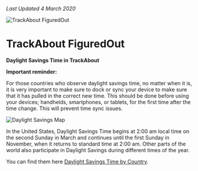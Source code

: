 *Last Updated 4 March 2020*


![TrackAbout FiguredOut](https://corp.trackabout.com/hs-fs/hubfs/TrackAbout%20Figured%20Out%20-%20Personal%20Settings%20111119.png?width=170&name=TrackAbout%20Figured%20Out%20-%20Personal%20Settings%20111119.png)

TrackAbout FiguredOut
===
**Daylight Savings Time in TrackAbout**

**Important reminder:**


For those countries who observe daylight savings time, no matter when it is, it is very important to make sure to dock or sync your device to make sure that it has pulled in the correct new time. This should be done before using your devices; handhelds, smartphones, or tablets, for the first time after the time change.  This will prevent time sync issues.

![Daylight Savings Map](https://cdn2.hubspot.net/hubfs/5113190/Daylight%20Savings%20Map.png)

In the United States, Daylight Savings Time begins at 2:00 am local time on the second Sunday in March and continues until the first Sunday in November, when it returns to standard time at 2:00 am.  Other parts of the world also participate in Daylight Savings during different times of the year. 

You can find them here [Daylight Savings Time by Country](https://en.wikipedia.org/wiki/Daylight_saving_time_by_country).
 
